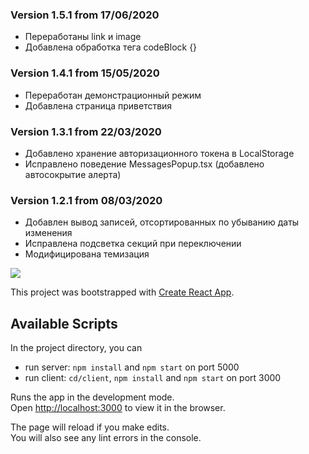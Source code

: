### Version 1.5.1 from 17/06/2020

- Переработаны link и image
- Добавлена обработка тега codeBlock {}

### Version 1.4.1 from 15/05/2020

- Переработан демонстрационный режим
- Добавлена страница приветствия

### Version 1.3.1 from 22/03/2020

- Добавлено хранение авторизационного токена в LocalStorage
- Исправлено поведение MessagesPopup.tsx (добавлено автосокрытие алерта)

### Version 1.2.1 from 08/03/2020

- Добавлен вывод записей, отсортированных по убыванию даты изменения
- Исправлена подсветка секций при переключении
- Модифицирована темизация

![](https://github.com/komplekt17/Test-Tasks/blob/master/gifs/cnw.gif)

This project was bootstrapped with [Create React App](https://github.com/facebook/create-react-app).

## Available Scripts

In the project directory, you can

- run server: `npm install` and `npm start` on port 5000
- run client: `cd/client`, `npm install` and `npm start` on port 3000

Runs the app in the development mode.<br />
Open [http://localhost:3000](http://localhost:3000) to view it in the browser.

The page will reload if you make edits.<br />
You will also see any lint errors in the console.
